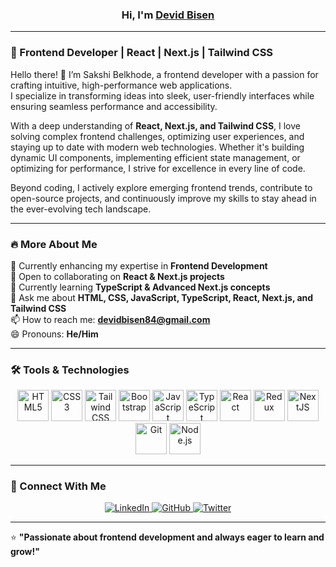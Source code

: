 ### <div align="center">Hi, I'm  <a href="https://linkedin.com/in/devid-bisen" rel="nofollow">Devid Bisen</a></div>  

---

### 🚀 Frontend Developer | React | Next.js | Tailwind CSS

Hello there! 👋 I’m Sakshi Belkhode, a frontend developer with a passion for crafting intuitive, high-performance web applications.  
I specialize in transforming ideas into sleek, user-friendly interfaces while ensuring seamless performance and accessibility.  

With a deep understanding of **React, Next.js, and Tailwind CSS**, I love solving complex frontend challenges, optimizing user experiences, and staying up to date with modern web technologies. Whether it's building dynamic UI components, implementing efficient state management, or optimizing for performance, I strive for excellence in every line of code.  

Beyond coding, I actively explore emerging frontend trends, contribute to open-source projects, and continuously improve my skills to stay ahead in the ever-evolving tech landscape.  

---

### 🔥 More About Me  

🔭 Currently enhancing my expertise in **Frontend Development**  
👯 Open to collaborating on **React & Next.js projects**  
🌱 Currently learning **TypeScript & Advanced Next.js concepts**  
💬 Ask me about **HTML, CSS, JavaScript, TypeScript, React, Next.js, and Tailwind CSS**  
📫 How to reach me: **devidbisen84@gmail.com**  
😄 Pronouns: **He/Him**  

---

### 🛠 Tools & Technologies  

<div align="center">  
<a href="https://developer.mozilla.org/en-US/docs/Web/HTML" target="_blank"><img src="https://profilinator.rishav.dev/skills-assets/html5-original-wordmark.svg" alt="HTML5" height="50" /></a>  
<a href="https://developer.mozilla.org/en-US/docs/Web/CSS" target="_blank"><img src="https://profilinator.rishav.dev/skills-assets/css3-original-wordmark.svg" alt="CSS3" height="50" /></a>  
<a href="https://tailwindcss.com/" target="_blank"><img src="https://profilinator.rishav.dev/skills-assets/tailwindcss.svg" alt="Tailwind CSS" height="50" /></a>  
<a href="https://getbootstrap.com/" target="_blank"><img src="https://profilinator.rishav.dev/skills-assets/bootstrap-plain.svg" alt="Bootstrap" height="50" /></a>  
<a href="https://developer.mozilla.org/en-US/docs/Web/JavaScript" target="_blank"><img src="https://profilinator.rishav.dev/skills-assets/javascript-original.svg" alt="JavaScript" height="50" /></a>  
<a href="https://www.typescriptlang.org/" target="_blank"><img src="https://profilinator.rishav.dev/skills-assets/typescript-original.svg" alt="TypeScript" height="50" /></a>  
<a href="https://react.dev/" target="_blank"><img src="https://profilinator.rishav.dev/skills-assets/react-original-wordmark.svg" alt="React" height="50" /></a>  
<a href="https://redux.js.org/" target="_blank"><img src="https://profilinator.rishav.dev/skills-assets/redux-original.svg" alt="Redux" height="50" /></a>  
<a href="https://nextjs.org/" target="_blank"><img src="https://profilinator.rishav.dev/skills-assets/nextjs.png" alt="NextJS" height="50" /></a>  
<a href="https://git-scm.com/" target="_blank"><img src="https://profilinator.rishav.dev/skills-assets/git-scm-icon.svg" alt="Git" height="50" /></a>  
<a href="https://nodejs.org/" target="_blank"><img src="https://profilinator.rishav.dev/skills-assets/nodejs-original-wordmark.svg" alt="Node.js" height="50" /></a>  
</div>  

---

### 📡 Connect With Me  

<div align="center">
<a href="https://linkedin.com/in/devid-bisen" target="_blank">
<img src="https://img.shields.io/badge/linkedin-%231E77B5.svg?&style=for-the-badge&logo=linkedin&logoColor=white" alt="LinkedIn" />
</a>
<a href="https://github.com/DEVID19" target="_blank">
<img src="https://img.shields.io/badge/github-%2324292e.svg?&style=for-the-badge&logo=github&logoColor=white" alt="GitHub" />
</a>
<a href="https://twitter.com/devidbisen55" target="_blank">
<img src="https://img.shields.io/badge/twitter-%2300acee.svg?&style=for-the-badge&logo=twitter&logoColor=white" alt="Twitter" />
</a>  
</div>

---

⭐ **"Passionate about frontend development and always eager to learn and grow!"**  

